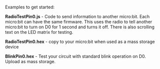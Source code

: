 Examples to get started:

**RadioTestPin0.js** - Code to send information to another micro:bit. Each micro:bit can have the same firmware. This uses the radio to tell another micro:bit to turn on D0 for 1 second and turns it off. There is also scrolling text on the LED matrix for testing.

**RadioTestPin0.hex** - copy to your micro:bit when used as a mass storage device

**BlinkPin0.hex** - Test your circuit with standard blink operation on D0. Upload as mass storage.
